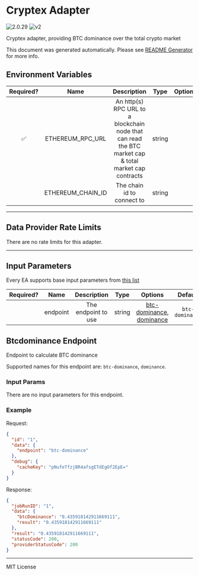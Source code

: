# Cryptex Adapter

![2.0.29](https://img.shields.io/github/package-json/v/smartcontractkit/external-adapters-js?filename=packages/sources/cryptex/package.json) ![v2](https://img.shields.io/badge/framework%20version-v2-blueviolet)

Cryptex adapter, providing BTC dominance over the total crypto market

This document was generated automatically. Please see [README Generator](../../scripts#readme-generator) for more info.

## Environment Variables

| Required? |       Name        |                                              Description                                              |  Type  | Options | Default |
| :-------: | :---------------: | :---------------------------------------------------------------------------------------------------: | :----: | :-----: | :-----: |
|    ✅     | ETHEREUM_RPC_URL  | An http(s) RPC URL to a blockchain node that can read the BTC market cap & total market cap contracts | string |         |         |
|           | ETHEREUM_CHAIN_ID |                                      The chain id to connect to                                       | string |         |   `1`   |

---

## Data Provider Rate Limits

There are no rate limits for this adapter.

---

## Input Parameters

Every EA supports base input parameters from [this list](../../core/bootstrap#base-input-parameters)

| Required? |   Name   |     Description     |  Type  |                                   Options                                    |     Default     |
| :-------: | :------: | :-----------------: | :----: | :--------------------------------------------------------------------------: | :-------------: |
|           | endpoint | The endpoint to use | string | [btc-dominance](#btcdominance-endpoint), [dominance](#btcdominance-endpoint) | `btc-dominance` |

## Btcdominance Endpoint

Endpoint to calculate BTC dominance

Supported names for this endpoint are: `btc-dominance`, `dominance`.

### Input Params

There are no input parameters for this endpoint.

### Example

Request:

```json
{
  "id": "1",
  "data": {
    "endpoint": "btc-dominance"
  },
  "debug": {
    "cacheKey": "pNufeTfzjBR4afsgETdEgOf2EpE="
  }
}
```

Response:

```json
{
  "jobRunID": "1",
  "data": {
    "btcDominance": "0.435918142911669111",
    "result": "0.435918142911669111"
  },
  "result": "0.435918142911669111",
  "statusCode": 200,
  "providerStatusCode": 200
}
```

---

MIT License
